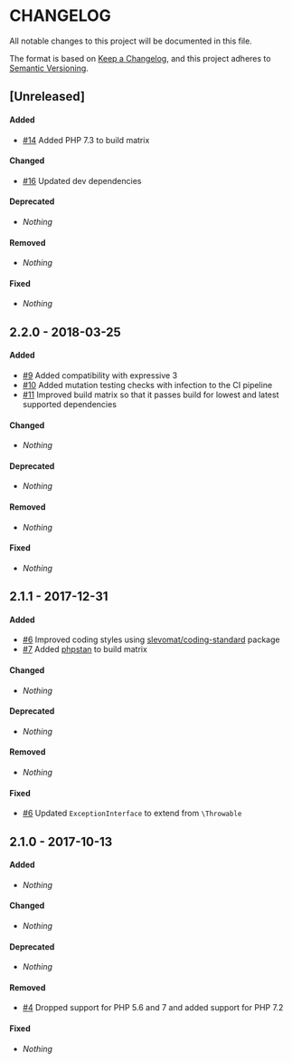 # CHANGELOG

All notable changes to this project will be documented in this file.

The format is based on [Keep a Changelog](https://keepachangelog.com), and this project adheres to [Semantic Versioning](https://semver.org).

## [Unreleased]

#### Added

* [#14](https://github.com/acelaya/ze-content-based-error-handler/issues/14) Added PHP 7.3 to build matrix

#### Changed

* [#16](https://github.com/acelaya/ze-content-based-error-handler/issues/16) Updated dev dependencies

#### Deprecated

* *Nothing*

#### Removed

* *Nothing*

#### Fixed

* *Nothing*


## 2.2.0 - 2018-03-25

#### Added

* [#9](https://github.com/acelaya/ze-content-based-error-handler/issues/9) Added compatibility with expressive 3
* [#10](https://github.com/acelaya/ze-content-based-error-handler/issues/10) Added mutation testing checks with infection to the CI pipeline
* [#11](https://github.com/acelaya/ze-content-based-error-handler/issues/11) Improved build matrix so that it passes build for lowest and latest supported dependencies

#### Changed

* *Nothing*

#### Deprecated

* *Nothing*

#### Removed

* *Nothing*

#### Fixed

* *Nothing*


## 2.1.1 - 2017-12-31

#### Added

* [#6](https://github.com/acelaya/ze-content-based-error-handler/issues/6) Improved coding styles using [slevomat/coding-standard](https://github.com/slevomat/coding-standard) package
* [#7](https://github.com/acelaya/ze-content-based-error-handler/issues/7) Added [phpstan](https://github.com/phpstan/phpstan) to build matrix

#### Changed

* *Nothing*

#### Deprecated

* *Nothing*

#### Removed

* *Nothing*

#### Fixed

* [#6](https://github.com/acelaya/ze-content-based-error-handler/issues/6) Updated `ExceptionInterface` to extend from `\Throwable`


## 2.1.0 - 2017-10-13

#### Added

* *Nothing*

#### Changed

* *Nothing*

#### Deprecated

* *Nothing*

#### Removed

* [#4](https://github.com/acelaya/ze-content-based-error-handler/issues/4) Dropped support for PHP 5.6 and 7 and added support for PHP 7.2

#### Fixed

* *Nothing*
